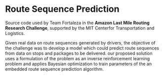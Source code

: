 # Route Sequence Prediction

Source code used by Team Fortaleza in the **Amazon Last Mile Routing Research Challenge**, supported by the MIT Centerfor Transportation and Logistics.

Given real data on route sequences generated by drivers, the objective of the challenge was to develop a model which could predict route sequences from data on stops and packages to be delivered. our proposed solution uses a formulation of the problem as an inverse reinforcement learning problem and applies Bayesian optimization to train parameters of the an embedded route sequence prediction algorithm.
